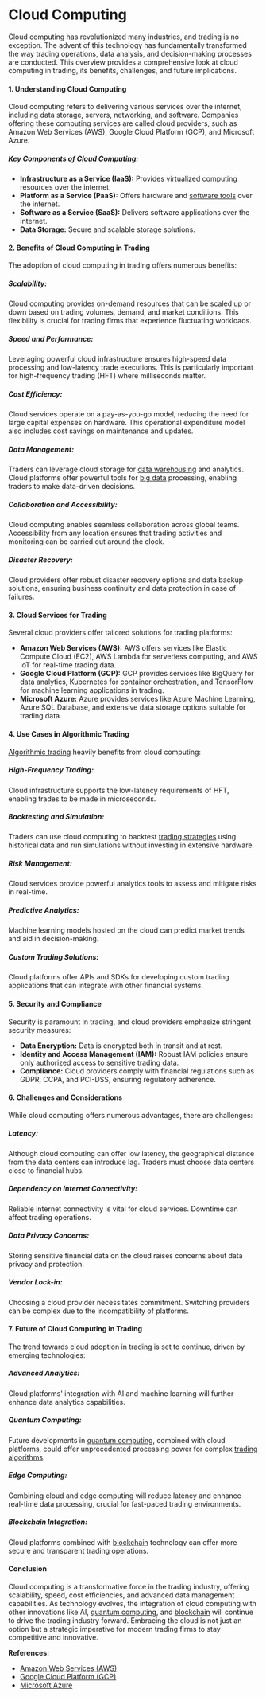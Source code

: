 # Cloud Computing

Cloud computing has revolutionized many industries, and trading is no exception. The advent of this technology has fundamentally transformed the way trading operations, data analysis, and decision-making processes are conducted. This overview provides a comprehensive look at cloud computing in trading, its benefits, challenges, and future implications.

#### 1. Understanding Cloud Computing

Cloud computing refers to delivering various services over the internet, including data storage, servers, networking, and software. Companies offering these computing services are called cloud providers, such as Amazon Web Services (AWS), Google Cloud Platform (GCP), and Microsoft Azure.

##### Key Components of Cloud Computing:

- **Infrastructure as a Service (IaaS):** Provides virtualized computing resources over the internet.
- **Platform as a Service (PaaS):** Offers hardware and [software tools](../s/software_tools_for_trading.md) over the internet.
- **Software as a Service (SaaS):** Delivers software applications over the internet.
- **Data Storage:** Secure and scalable storage solutions.

#### 2. Benefits of Cloud Computing in Trading

The adoption of cloud computing in trading offers numerous benefits:

##### Scalability:
Cloud computing provides on-demand resources that can be scaled up or down based on trading volumes, demand, and market conditions. This flexibility is crucial for trading firms that experience fluctuating workloads.

##### Speed and Performance:
Leveraging powerful cloud infrastructure ensures high-speed data processing and low-latency trade executions. This is particularly important for high-frequency trading (HFT) where milliseconds matter.

##### Cost Efficiency:
Cloud services operate on a pay-as-you-go model, reducing the need for large capital expenses on hardware. This operational expenditure model also includes cost savings on maintenance and updates.

##### Data Management:
Traders can leverage cloud storage for [data warehousing](../d/data_warehousing_in_trading.md) and analytics. Cloud platforms offer powerful tools for [big data](../b/big_data_in_trading.md) processing, enabling traders to make data-driven decisions.

##### Collaboration and Accessibility:
Cloud computing enables seamless collaboration across global teams. Accessibility from any location ensures that trading activities and monitoring can be carried out around the clock.

##### Disaster Recovery:
Cloud providers offer robust disaster recovery options and data backup solutions, ensuring business continuity and data protection in case of failures.

#### 3. Cloud Services for Trading

Several cloud providers offer tailored solutions for trading platforms:

- **Amazon Web Services (AWS):** AWS offers services like Elastic Compute Cloud (EC2), AWS Lambda for serverless computing, and AWS IoT for real-time trading data.
- **Google Cloud Platform (GCP):** GCP provides services like BigQuery for data analytics, Kubernetes for container orchestration, and TensorFlow for machine learning applications in trading.
- **Microsoft Azure:** Azure provides services like Azure Machine Learning, Azure SQL Database, and extensive data storage options suitable for trading data.

#### 4. Use Cases in Algorithmic Trading

[Algorithmic trading](../a/algorithmic_trading.md) heavily benefits from cloud computing:

##### High-Frequency Trading:
Cloud infrastructure supports the low-latency requirements of HFT, enabling trades to be made in microseconds.

##### Backtesting and Simulation:
Traders can use cloud computing to backtest [trading strategies](../t/trading_strategies.md) using historical data and run simulations without investing in extensive hardware.

##### Risk Management:
Cloud services provide powerful analytics tools to assess and mitigate risks in real-time.

##### Predictive Analytics:
Machine learning models hosted on the cloud can predict market trends and aid in decision-making.

##### Custom Trading Solutions:
Cloud platforms offer APIs and SDKs for developing custom trading applications that can integrate with other financial systems.

#### 5. Security and Compliance

Security is paramount in trading, and cloud providers emphasize stringent security measures:

- **Data Encryption:** Data is encrypted both in transit and at rest. 
- **Identity and Access Management (IAM):** Robust IAM policies ensure only authorized access to sensitive trading data.
- **Compliance:** Cloud providers comply with financial regulations such as GDPR, CCPA, and PCI-DSS, ensuring regulatory adherence.

#### 6. Challenges and Considerations

While cloud computing offers numerous advantages, there are challenges:

##### Latency:
Although cloud computing can offer low latency, the geographical distance from the data centers can introduce lag. Traders must choose data centers close to financial hubs.

##### Dependency on Internet Connectivity:
Reliable internet connectivity is vital for cloud services. Downtime can affect trading operations.

##### Data Privacy Concerns:
Storing sensitive financial data on the cloud raises concerns about data privacy and protection.

##### Vendor Lock-in:
Choosing a cloud provider necessitates commitment. Switching providers can be complex due to the incompatibility of platforms.

#### 7. Future of Cloud Computing in Trading

The trend towards cloud adoption in trading is set to continue, driven by emerging technologies:

##### Advanced Analytics:
Cloud platforms' integration with AI and machine learning will further enhance data analytics capabilities.

##### Quantum Computing:
Future developments in [quantum computing](../q/quantum_computing_in_trading.md), combined with cloud platforms, could offer unprecedented processing power for complex [trading algorithms](../t/trading_algorithms.md).

##### Edge Computing:
Combining cloud and edge computing will reduce latency and enhance real-time data processing, crucial for fast-paced trading environments.

##### Blockchain Integration:
Cloud platforms combined with [blockchain](../b/blockchain_in_trading.md) technology can offer more secure and transparent trading operations.

#### Conclusion

Cloud computing is a transformative force in the trading industry, offering scalability, speed, cost efficiencies, and advanced data management capabilities. As technology evolves, the integration of cloud computing with other innovations like AI, [quantum computing](../q/quantum_computing_in_trading.md), and [blockchain](../b/blockchain_in_trading.md) will continue to drive the trading industry forward. Embracing the cloud is not just an option but a strategic imperative for modern trading firms to stay competitive and innovative.

**References:**
- [Amazon Web Services (AWS)](https://aws.amazon.com/financial-services/)
- [Google Cloud Platform (GCP)](https://cloud.google.com/solutions/financial-services)
- [Microsoft Azure](https://azure.microsoft.com/en-us/solutions/financial-services/)